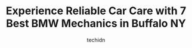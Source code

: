 ---
layout: ampstory
image: https://images.unsplash.com/photo-1629935252276-2e9267f778a1?ixlib=rb-4.0.3&ixid=MnwxMjA3fDB8MHxwaG90by1wYWdlfHx8fGVufDB8fHx8&auto=format&fit=crop&w=640&h=853&q=80
author: techidn
featured: false
description: Trust your vehicles maintenance and repairs to the 7 best BMW Mechanic in Buffalo NY, USA. With their extensive experience, cutting-edge technology, and commitment to customer satisfaction,
title: Experience Reliable Car Care with 7 Best BMW Mechanics in Buffalo NY
cover:
   title: Experience Reliable Car Care with 7 Best BMW Mechanics in Buffalo NY
   subtitle: Rickpate
   background: https://images.unsplash.com/photo-1629935252276-2e9267f778a1?ixlib=rb-4.0.3&ixid=MnwxMjA3fDB8MHxwaG90by1wYWdlfHx8fGVufDB8fHx8&auto=format&fit=crop&w=640&h=853&q=80

pages: 
 - layout: thirds
   top: <h1>#1 Davids Star Automotive</h1>
   bottom: "<p>Ive gotten a good amount of work done here and I get great service every time! Donovan is really nice and the prices are reasonable. This is now my go to repair shop for</p>"
   background: https://www.knot35.com/toplist/wp-content/uploads/2023/06/best-bmw-mechanic-1-in-buffalo-ny-1685839125.jpeg
   backgroundblur: true
 - layout: thirds
   top: <h1>#2 Dino Tire & Services Center</h1>
   bottom: "<p>1425 Clinton St, Buffalo, NY 14206, United States</p>"
   background: https://www.knot35.com/toplist/wp-content/uploads/2023/06/best-bmw-mechanic-2-in-buffalo-ny-1685839125.jpeg
   cta:
      link: https://www.knot35.com/toplist/experience-reliable-car-care-with-7-best-bmw-mechanics-in-buffalo-ny/
      text: Experience Reliable Car Care with 7 Best BMW Mechanics in Buffalo NY
 - layout: thirds
   top: <h1>#3 BC Automotive</h1>
   bottom: "<p>12 Knox Ave, Buffalo, NY 14216, United States</p>"
   background: https://www.knot35.com/toplist/wp-content/uploads/2023/06/best-bmw-mechanic-3-in-buffalo-ny-1685839126.jpeg
   cta:
      link: https://www.knot35.com/toplist/experience-reliable-car-care-with-7-best-bmw-mechanics-in-buffalo-ny/
      text: Experience Reliable Car Care with 7 Best BMW Mechanics in Buffalo NY
 - layout: thirds
   top: <h1>#4 Paragon Automotive Inc</h1>
   bottom: "<p>522 Hinman Ave, Buffalo, NY 14216, United States</p>"
   background: https://images.unsplash.com/photo-1540457036297-448b6b99e91c?ixlib=rb-4.0.3&ixid=MnwxMjA3fDB8MHxwaG90by1wYWdlfHx8fGVufDB8fHx8&auto=format&fit=crop&w=640&h=853&q=80
   cta:
      link: https://www.knot35.com/toplist/experience-reliable-car-care-with-7-best-bmw-mechanics-in-buffalo-ny/
      text: Experience Reliable Car Care with 7 Best BMW Mechanics in Buffalo NY
 - layout: thirds
   top: <h1>#5 Max Auto Service</h1>
   bottom: "<p>1871 Hertel Ave, Buffalo, NY 14214, United States</p>"
   background: https://images.unsplash.com/photo-1608411404720-c8f0417bcdba?ixlib=rb-4.0.3&ixid=MnwxMjA3fDB8MHxwaG90by1wYWdlfHx8fGVufDB8fHx8&auto=format&fit=crop&w=640&h=853&q=80
   cta:
      link: https://www.knot35.com/toplist/experience-reliable-car-care-with-7-best-bmw-mechanics-in-buffalo-ny/
      text: Experience Reliable Car Care with 7 Best BMW Mechanics in Buffalo NY
 - layout: thirds
   top: <h1>#6 Russos Auto Service</h1>
   bottom: "<p>198 Oak St, Buffalo, NY 14203, United States</p>"
   background: https://images.unsplash.com/photo-1591393223703-56fe1347ac62?ixlib=rb-4.0.3&ixid=MnwxMjA3fDB8MHxwaG90by1wYWdlfHx8fGVufDB8fHx8&auto=format&fit=crop&w=640&h=853&q=80
   cta:
      link: https://www.knot35.com/toplist/experience-reliable-car-care-with-7-best-bmw-mechanics-in-buffalo-ny/
      text: Experience Reliable Car Care with 7 Best BMW Mechanics in Buffalo NY
 - layout: thirds
   top: <h1>#7 K & A Auto Repair</h1>
   bottom: "<p>1784 Eggert Rd, Buffalo, NY 14226, United States</p>"
   background: https://images.unsplash.com/photo-1602536052359-ef94c21c5948?ixlib=rb-4.0.3&ixid=MnwxMjA3fDB8MHxwaG90by1wYWdlfHx8fGVufDB8fHx8&auto=format&fit=crop&w=640&h=853&q=80
   cta:
      link: https://www.knot35.com/toplist/experience-reliable-car-care-with-7-best-bmw-mechanics-in-buffalo-ny/
      text: Experience Reliable Car Care with 7 Best BMW Mechanics in Buffalo NY
 - layout: thirds
   middle: Continue reading...
   background: https://images.unsplash.com/photo-1580610447943-1bfbef5efe07?ixlib=rb-4.0.3&ixid=MnwxMjA3fDB8MHxwaG90by1wYWdlfHx8fGVufDB8fHx8&auto=format&fit=crop&w=640&h=853&q=80
   cta:
      link: https://www.knot35.com/toplist/experience-reliable-car-care-with-7-best-bmw-mechanics-in-buffalo-ny/
      text: Experience Reliable Car Care with 7 Best BMW Mechanics in Buffalo NY
      
---